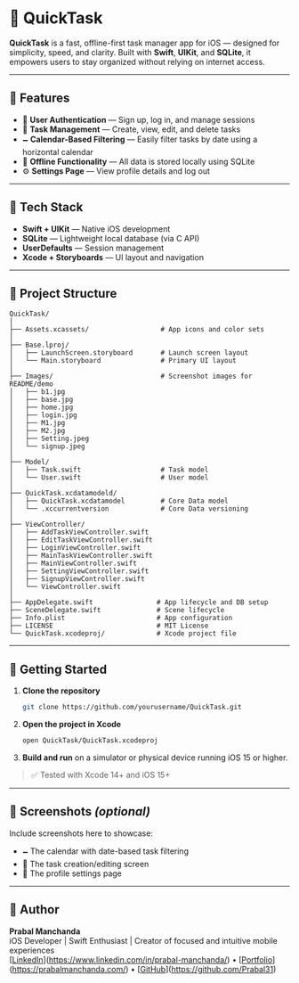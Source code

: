 # 📱 QuickTask

**QuickTask** is a fast, offline-first task manager app for iOS — designed for simplicity, speed, and clarity. Built with **Swift**, **UIKit**, and **SQLite**, it empowers users to stay organized without relying on internet access.

---

## 🚀 Features

- 👤 **User Authentication** — Sign up, log in, and manage sessions
- 📝 **Task Management** — Create, view, edit, and delete tasks
- 🗕️ **Calendar-Based Filtering** — Easily filter tasks by date using a horizontal calendar
- 📀 **Offline Functionality** — All data is stored locally using SQLite
- ⚙️ **Settings Page** — View profile details and log out

---

## 🧰 Tech Stack

- **Swift + UIKit** — Native iOS development
- **SQLite** — Lightweight local database (via C API)
- **UserDefaults** — Session management
- **Xcode + Storyboards** — UI layout and navigation

---

## 📂 Project Structure

```
QuickTask/
│
├── Assets.xcassets/                  # App icons and color sets
│
├── Base.lproj/
│   ├── LaunchScreen.storyboard       # Launch screen layout
│   └── Main.storyboard               # Primary UI layout
│
├── Images/                           # Screenshot images for README/demo
│   ├── b1.jpg
│   ├── base.jpg
│   ├── home.jpg
│   ├── login.jpg
│   ├── M1.jpg
│   ├── M2.jpg
│   ├── Setting.jpeg
│   └── signup.jpeg
│
├── Model/
│   ├── Task.swift                    # Task model
│   └── User.swift                    # User model
│
├── QuickTask.xcdatamodeld/
│   ├── QuickTask.xcdatamodel         # Core Data model
│   └── .xccurrentversion             # Core Data versioning
│
├── ViewController/
│   ├── AddTaskViewController.swift
│   ├── EditTaskViewController.swift
│   ├── LoginViewController.swift
│   ├── MainTaskViewController.swift
│   ├── MainViewController.swift
│   ├── SettingViewController.swift
│   ├── SignupViewController.swift
│   └── ViewController.swift
│
├── AppDelegate.swift                # App lifecycle and DB setup
├── SceneDelegate.swift              # Scene lifecycle
├── Info.plist                       # App configuration
├── LICENSE                          # MIT License
└── QuickTask.xcodeproj/             # Xcode project file
```

---

## 🥪 Getting Started

1. **Clone the repository**
   ```bash
   git clone https://github.com/yourusername/QuickTask.git
   ```

2. **Open the project in Xcode**
   ```bash
   open QuickTask/QuickTask.xcodeproj
   ```

3. **Build and run** on a simulator or physical device running iOS 15 or higher.

> ✅ Tested with Xcode 14+ and iOS 15+

---

## 📸 Screenshots *(optional)*

Include screenshots here to showcase:
- 🗕️ The calendar with date-based task filtering
- 📝 The task creation/editing screen
- 👤 The profile settings page

---

## 🤛️ Author

**Prabal Manchanda**  
iOS Developer | Swift Enthusiast | Creator of focused and intuitive mobile experiences  
[[LinkedIn](https://linkedin.com/in/yourusername)](https://www.linkedin.com/in/prabal-manchanda/) • [[Portfolio](https://yourportfolio.com)](https://prabalmanchanda.com/) • [[GitHub](https://github.com/yourusername)](https://github.com/Prabal31)


